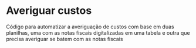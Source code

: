 # Averiguar custos
Código para automatizar a averiguação de custos com base em duas planilhas, uma com as notas fiscais digitalizadas em uma tabela e outra que precisa averiguar se batem com as notas fiscais

